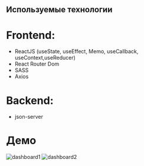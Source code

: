
## Используемые технологии

# Frontend:

- ReactJS (useState, useEffect, Memo, useCallback, useContext,useReducer)
- React Router Dom 
- SASS
- Axios


# Backend:

- json-server

# Демо
![dashboard1](https://user-images.githubusercontent.com/57911146/105364222-f7673b00-5c0d-11eb-945b-420d3e75ff16.PNG)
![dashboard2](https://user-images.githubusercontent.com/57911146/105364228-fa622b80-5c0d-11eb-9a27-9f82df16e256.PNG)
